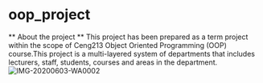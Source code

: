 #  oop_project #
** About the project **
This project has been prepared as a term project within the scope of Ceng213 Object Oriented Programming (OOP) course.This project is a multi-layered system of departments that includes lecturers, staff, students, courses and areas in the department.
![IMG-20200603-WA0002](https://user-images.githubusercontent.com/121099203/208877341-26dc05a6-02c0-4836-8166-0a06c35d27d2.jpg)
